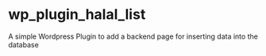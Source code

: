 # wp_plugin_halal_list
A simple Wordpress Plugin to add a backend page for inserting data into the database
